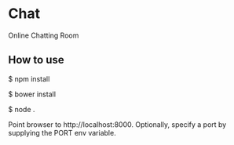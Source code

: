 # Chat
Online Chatting Room

## How to use
$ npm install

$ bower install

$ node .

Point browser to http://localhost:8000.
Optionally, specify a port by supplying the PORT env variable.
